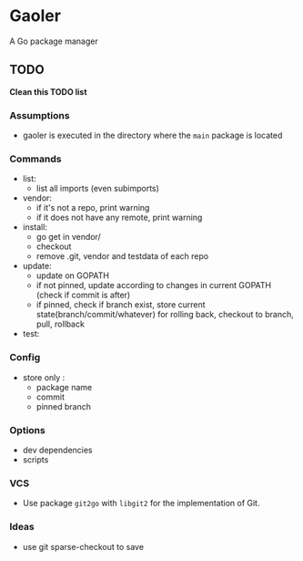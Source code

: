 # Gaoler

A Go package manager

## TODO

**Clean this TODO list**

### Assumptions

* gaoler is executed in the directory where the `main` package is located

### Commands

* list:
  - list all imports (even subimports)
* vendor:
  - if it's not a repo, print warning
  - if it does not have any remote, print warning
* install:
  - go get in vendor/
  - checkout
  - remove .git, vendor and testdata of each repo
* update:
  - update on GOPATH
  - if not pinned, update according to changes in current GOPATH (check if commit is after)
  - if pinned, check if branch exist, store current state(branch/commit/whatever) for rolling back, checkout to branch, pull, rollback
* test:

### Config

* store only :
  - package name
  - commit
  - pinned branch

### Options

* dev dependencies
* scripts

### VCS

* Use package `git2go` with `libgit2` for the implementation of Git.

### Ideas
* use git sparse-checkout to save
